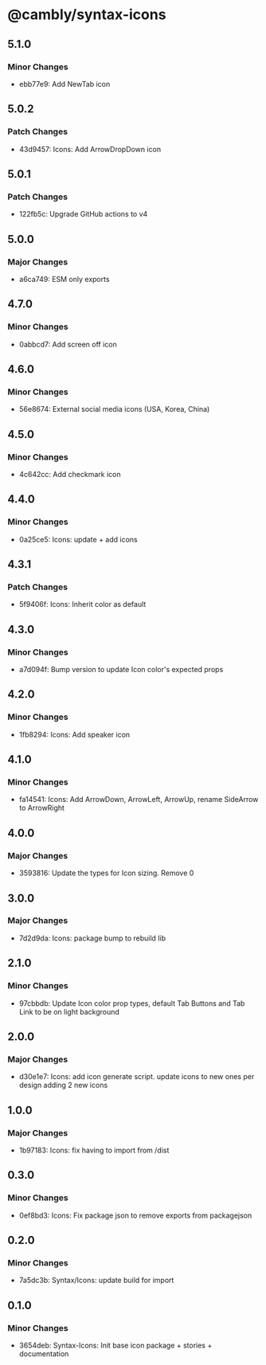 # @cambly/syntax-icons

## 5.1.0

### Minor Changes

- ebb77e9: Add NewTab icon

## 5.0.2

### Patch Changes

- 43d9457: Icons: Add ArrowDropDown icon

## 5.0.1

### Patch Changes

- 122fb5c: Upgrade GitHub actions to v4

## 5.0.0

### Major Changes

- a6ca749: ESM only exports

## 4.7.0

### Minor Changes

- 0abbcd7: Add screen off icon

## 4.6.0

### Minor Changes

- 56e8674: External social media icons (USA, Korea, China)

## 4.5.0

### Minor Changes

- 4c642cc: Add checkmark icon

## 4.4.0

### Minor Changes

- 0a25ce5: Icons: update + add icons

## 4.3.1

### Patch Changes

- 5f9406f: Icons: Inherit color as default

## 4.3.0

### Minor Changes

- a7d094f: Bump version to update Icon color's expected props

## 4.2.0

### Minor Changes

- 1fb8294: Icons: Add speaker icon

## 4.1.0

### Minor Changes

- fa14541: Icons: Add ArrowDown, ArrowLeft, ArrowUp, rename SideArrow to ArrowRight

## 4.0.0

### Major Changes

- 3593816: Update the types for Icon sizing. Remove 0

## 3.0.0

### Major Changes

- 7d2d9da: Icons: package bump to rebuild lib

## 2.1.0

### Minor Changes

- 97cbbdb: Update Icon color prop types, default Tab Buttons and Tab Link to be on light background

## 2.0.0

### Major Changes

- d30e1e7: Icons: add icon generate script.
  update icons to new ones per design
  adding 2 new icons

## 1.0.0

### Major Changes

- 1b97183: Icons: fix having to import from /dist

## 0.3.0

### Minor Changes

- 0ef8bd3: Icons: Fix package json to remove exports from packagejson

## 0.2.0

### Minor Changes

- 7a5dc3b: Syntax/Icons: update build for import

## 0.1.0

### Minor Changes

- 3654deb: Syntax-Icons: Init base icon package + stories + documentation
